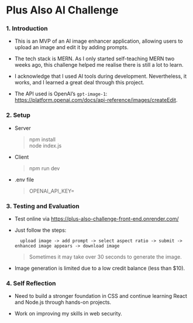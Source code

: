 # Plus Also AI Challenge

### 1. Introduction

- This is an MVP of an AI image enhancer application, allowing users to upload an image and edit it by adding prompts. 

- The tech stack is MERN. As I only started self-teaching MERN two weeks ago, this challenge helped me realise there is still a lot to learn.

- I acknowledge that I used AI tools during development. Nevertheless, it works, and I learned a great deal through this project.

- The API used is OpenAI’s `gpt-image-1`: https://platform.openai.com/docs/api-reference/images/createEdit. 

### 2. Setup

- Server  
    > npm install  
    > node index.js

- Client  
    > npm run dev

- .env file  
    > OPENAI_API_KEY=

### 3. Testing and Evaluation
- Test online via https://plus-also-challenge-front-end.onrender.com/


- Just follow the steps:  

        upload image -> add prompt -> select aspect ratio -> submit -> enhanced image appears -> download image

    > Sometimes it may take over 30 seconds to generate the image.

- Image generation is limited due to a low credit balance (less than $10).


### 4. Self Reflection

- Need to build a stronger foundation in CSS and continue learning React and Node.js through hands-on projects.

- Work on improving my skills in web security.

